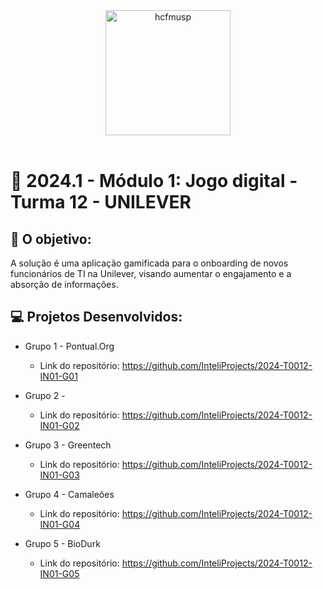 <div align="center">

<img src="https://github.com/InteliProjects/2024-T0012-IN01/assets/123901342/135cc2b3-9b92-440b-9d4b-e6bd5df53e98" alt="hcfmusp" width="200"/>

</div>

<br>

# 🙋 2024.1 - Módulo 1: Jogo digital - Turma 12 - UNILEVER

## 🎯 O objetivo:
A solução é uma aplicação gamificada para o onboarding de novos funcionários de TI na Unilever, visando aumentar o engajamento e a absorção de informações.

## 💻 Projetos Desenvolvidos: 

- Grupo 1 - Pontual.Org
  - Link do repositório: https://github.com/InteliProjects/2024-T0012-IN01-G01

- Grupo 2 - 
  - Link do repositório: https://github.com/InteliProjects/2024-T0012-IN01-G02

- Grupo 3 - Greentech
  - Link do repositório: https://github.com/InteliProjects/2024-T0012-IN01-G03

- Grupo 4 - Camaleões
  - Link do repositório: https://github.com/InteliProjects/2024-T0012-IN01-G04

- Grupo 5 - BioDurk
  - Link do repositório: https://github.com/InteliProjects/2024-T0012-IN01-G05

